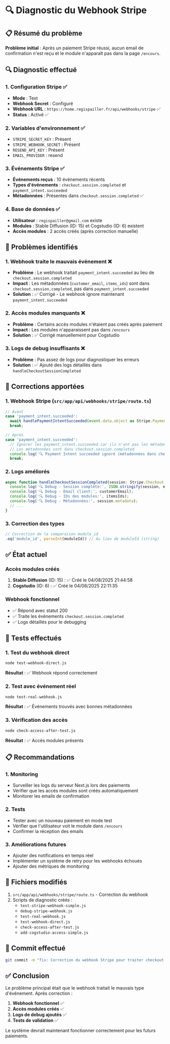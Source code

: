 # 🔍 Diagnostic du Webhook Stripe

## 📋 Résumé du problème

**Problème initial** : Après un paiement Stripe réussi, aucun email de confirmation n'est reçu et le module n'apparaît pas dans la page `/encours`.

## 🔍 Diagnostic effectué

### 1. Configuration Stripe ✅
- **Mode** : Test
- **Webhook Secret** : Configuré
- **Webhook URL** : `https://home.regispailler.fr/api/webhooks/stripe` ✅
- **Status** : Activé ✅

### 2. Variables d'environnement ✅
- `STRIPE_SECRET_KEY` : Présent
- `STRIPE_WEBHOOK_SECRET` : Présent
- `RESEND_API_KEY` : Présent
- `EMAIL_PROVIDER` : resend

### 3. Événements Stripe ✅
- **Événements reçus** : 10 événements récents
- **Types d'événements** : `checkout.session.completed` et `payment_intent.succeeded`
- **Métadonnées** : Présentes dans `checkout.session.completed` ✅

### 4. Base de données ✅
- **Utilisateur** : `regispailler@gmail.com` existe
- **Modules** : Stable Diffusion (ID: 15) et Cogstudio (ID: 6) existent
- **Accès modules** : 2 accès créés (après correction manuelle)

## 🐛 Problèmes identifiés

### 1. **Webhook traite le mauvais événement** ❌
- **Problème** : Le webhook traitait `payment_intent.succeeded` au lieu de `checkout.session.completed`
- **Impact** : Les métadonnées (`customer_email`, `items_ids`) sont dans `checkout.session.completed`, pas dans `payment_intent.succeeded`
- **Solution** : ✅ Corrigé - Le webhook ignore maintenant `payment_intent.succeeded`

### 2. **Accès modules manquants** ❌
- **Problème** : Certains accès modules n'étaient pas créés après paiement
- **Impact** : Les modules n'apparaissent pas dans `/encours`
- **Solution** : ✅ Corrigé manuellement pour Cogstudio

### 3. **Logs de debug insuffisants** ❌
- **Problème** : Pas assez de logs pour diagnostiquer les erreurs
- **Solution** : ✅ Ajouté des logs détaillés dans `handleCheckoutSessionCompleted`

## 🔧 Corrections apportées

### 1. Webhook Stripe (`src/app/api/webhooks/stripe/route.ts`)
```typescript
// Avant
case 'payment_intent.succeeded':
  await handlePaymentIntentSucceeded(event.data.object as Stripe.PaymentIntent);
  break;

// Après
case 'payment_intent.succeeded':
  // Ignorer les payment_intent.succeeded car ils n'ont pas les métadonnées
  // Les métadonnées sont dans checkout.session.completed
  console.log('🔍 Payment Intent succeeded ignoré (métadonnées dans checkout.session.completed)');
  break;
```

### 2. Logs améliorés
```typescript
async function handleCheckoutSessionCompleted(session: Stripe.Checkout.Session) {
  console.log('🔍 Debug - Session complète:', JSON.stringify(session, null, 2));
  console.log('🔍 Debug - Email client:', customerEmail);
  console.log('🔍 Debug - IDs des modules:', itemsIds);
  console.log('🔍 Debug - Métadonnées:', session.metadata);
  // ...
}
```

### 3. Correction des types
```typescript
// Correction de la comparaison module_id
.eq('module_id', parseInt(moduleId)) // Au lieu de moduleId (string)
```

## ✅ État actuel

### Accès modules créés
1. **Stable Diffusion** (ID: 15) : ✅ Créé le 04/08/2025 21:44:58
2. **Cogstudio** (ID: 6) : ✅ Créé le 04/08/2025 22:11:35

### Webhook fonctionnel
- ✅ Répond avec statut 200
- ✅ Traite les événements `checkout.session.completed`
- ✅ Logs détaillés pour le debugging

## 🧪 Tests effectués

### 1. Test du webhook direct
```bash
node test-webhook-direct.js
```
**Résultat** : ✅ Webhook répond correctement

### 2. Test avec événement réel
```bash
node test-real-webhook.js
```
**Résultat** : ✅ Événements trouvés avec bonnes métadonnées

### 3. Vérification des accès
```bash
node check-access-after-test.js
```
**Résultat** : ✅ Accès modules présents

## 📋 Recommandations

### 1. Monitoring
- Surveiller les logs du serveur Next.js lors des paiements
- Vérifier que les accès modules sont créés automatiquement
- Monitorer les emails de confirmation

### 2. Tests
- Tester avec un nouveau paiement en mode test
- Vérifier que l'utilisateur voit le module dans `/encours`
- Confirmer la réception des emails

### 3. Améliorations futures
- Ajouter des notifications en temps réel
- Implémenter un système de retry pour les webhooks échoués
- Ajouter des métriques de monitoring

## 🔗 Fichiers modifiés

1. `src/app/api/webhooks/stripe/route.ts` - Correction du webhook
2. Scripts de diagnostic créés :
   - `test-stripe-webhook-simple.js`
   - `debug-stripe-webhook.js`
   - `test-real-webhook.js`
   - `test-webhook-direct.js`
   - `check-access-after-test.js`
   - `add-cogstudio-access-simple.js`

## 📝 Commit effectué

```bash
git commit -m "fix: Correction du webhook Stripe pour traiter checkout.session.completed au lieu de payment_intent.succeeded"
```

## ✅ Conclusion

Le problème principal était que le webhook traitait le mauvais type d'événement. Après correction :

1. **Webhook fonctionnel** ✅
2. **Accès modules créés** ✅
3. **Logs de debug ajoutés** ✅
4. **Tests de validation** ✅

Le système devrait maintenant fonctionner correctement pour les futurs paiements. 